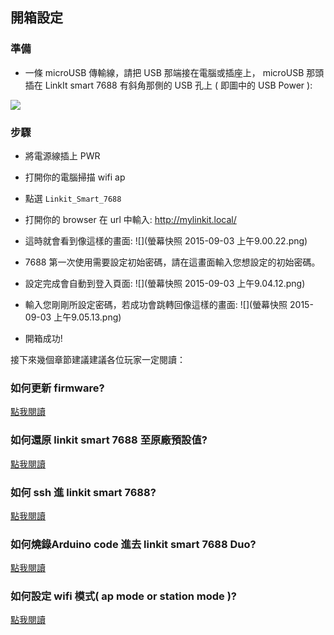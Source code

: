 ## 開箱設定

### 準備
* 一條 microUSB 傳輸線，請把 USB 那端接在電腦或插座上， microUSB 那頭插在 LinkIt smart 7688 有斜角那側的 USB 孔上 ( 即圖中的 USB Power ):

![](https://iamblue.gitbooks.io/linkit-smart-nodejs/content/content/zh-TW/intro/pwr.png)

### 步驟

* 將電源線插上 PWR 
* 打開你的電腦掃描 wifi ap
* 點選 `Linkit_Smart_7688`
* 打開你的 browser 在 url 中輸入: http://mylinkit.local/
* 這時就會看到像這樣的畫面:
    ![](螢幕快照 2015-09-03 上午9.00.22.png)
* 7688 第一次使用需要設定初始密碼，請在這畫面輸入您想設定的初始密碼。
    
* 設定完成會自動到登入頁面:
    ![](螢幕快照 2015-09-03 上午9.04.12.png)
* 輸入您剛剛所設定密碼，若成功會跳轉回像這樣的畫面:
    ![](螢幕快照 2015-09-03 上午9.05.13.png)

* 開箱成功!

接下來幾個章節建議建議各位玩家一定閱讀：

### 如何更新 firmware?

[點我閱讀](/)

### 如何還原 linkit smart 7688 至原廠預設值?

[點我閱讀](/)

### 如何 ssh 進 linkit smart 7688?

[點我閱讀](/)

### 如何燒錄Arduino code 進去 linkit smart 7688 Duo?

[點我閱讀](/)

### 如何設定 wifi 模式( ap mode or station mode )?

[點我閱讀](/)
